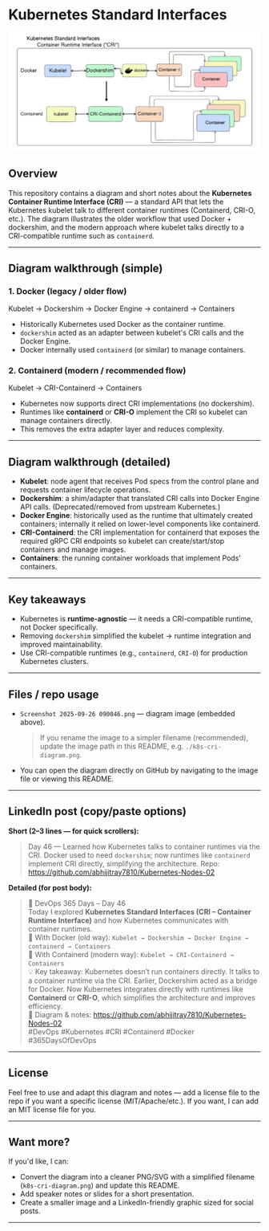 # Kubernetes Standard Interfaces
![Image Alt](https://github.com/abhijitray7810/Kubernetes-Nodes-02/blob/ffe5e209670897017aed7dd98940f245f2f6fb6f/Day-04/Standard%20Interfaces.png)
## Overview

This repository contains a diagram and short notes about the **Kubernetes Container Runtime Interface (CRI)** — a standard API that lets the Kubernetes kubelet talk to different container runtimes (Containerd, CRI-O, etc.). The diagram illustrates the older workflow that used Docker + dockershim, and the modern approach where kubelet talks directly to a CRI-compatible runtime such as `containerd`.

---

## Diagram walkthrough (simple)

### 1. Docker (legacy / older flow)
Kubelet → Dockershim → Docker Engine → containerd → Containers
- Historically Kubernetes used Docker as the container runtime.
- `dockershim` acted as an adapter between kubelet's CRI calls and the Docker Engine.
- Docker internally used `containerd` (or similar) to manage containers.
### 2. Containerd (modern / recommended flow)
Kubelet → CRI-Containerd → Containers
- Kubernetes now supports direct CRI implementations (no dockershim).
- Runtimes like **containerd** or **CRI-O** implement the CRI so kubelet can manage containers directly.
- This removes the extra adapter layer and reduces complexity.

---

## Diagram walkthrough (detailed)

- **Kubelet**: node agent that receives Pod specs from the control plane and requests container lifecycle operations.
- **Dockershim**: a shim/adapter that translated CRI calls into Docker Engine API calls. (Deprecated/removed from upstream Kubernetes.)
- **Docker Engine**: historically used as the runtime that ultimately created containers; internally it relied on lower-level components like containerd.
- **CRI-Containerd**: the CRI implementation for containerd that exposes the required gRPC CRI endpoints so kubelet can create/start/stop containers and manage images.
- **Containers**: the running container workloads that implement Pods' containers.

---

## Key takeaways

- Kubernetes is **runtime-agnostic** — it needs a CRI-compatible runtime, not Docker specifically.
- Removing `dockershim` simplified the kubelet → runtime integration and improved maintainability.
- Use CRI-compatible runtimes (e.g., `containerd`, `CRI-O`) for production Kubernetes clusters.

---

## Files / repo usage

- `Screenshot 2025-09-26 090046.png` — diagram image (embedded above).  
  > If you rename the image to a simpler filename (recommended), update the image path in this README, e.g. `./k8s-cri-diagram.png`.

- You can open the diagram directly on GitHub by navigating to the image file or viewing this README.

---

## LinkedIn post (copy/paste options)

**Short (2–3 lines — for quick scrollers):**
> Day 46 — Learned how Kubernetes talks to container runtimes via the CRI. Docker used to need `dockershim`; now runtimes like `containerd` implement CRI directly, simplifying the architecture. Repo: https://github.com/abhijitray7810/Kubernetes-Nodes-02

**Detailed (for post body):**
> 🚀 DevOps 365 Days – Day 46  
> Today I explored **Kubernetes Standard Interfaces (CRI – Container Runtime Interface)** and how Kubernetes communicates with container runtimes.  
> 🔹 With Docker (old way): `Kubelet → Dockershim → Docker Engine → containerd → Containers`  
> 🔹 With Containerd (modern way): `Kubelet → CRI-Containerd → Containers`  
> 💡 Key takeaway: Kubernetes doesn’t run containers directly. It talks to a container runtime via the CRI. Earlier, Dockershim acted as a bridge for Docker. Now Kubernetes integrates directly with runtimes like **Containerd** or **CRI-O**, which simplifies the architecture and improves efficiency.  
> 📂 Diagram & notes: https://github.com/abhijitray7810/Kubernetes-Nodes-02  
> #DevOps #Kubernetes #CRI #Containerd #Docker #365DaysOfDevOps

---

## License

Feel free to use and adapt this diagram and notes — add a license file to the repo if you want a specific license (MIT/Apache/etc.). If you want, I can add an MIT license file for you.

---

## Want more?

If you'd like, I can:
- Convert the diagram into a cleaner PNG/SVG with a simplified filename (`k8s-cri-diagram.png`) and update this README.
- Add speaker notes or slides for a short presentation.
- Create a smaller image and a LinkedIn-friendly graphic sized for social posts.

---
